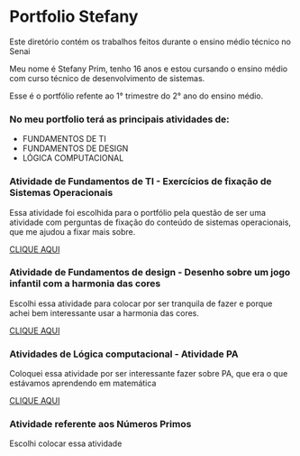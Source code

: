 # Portfolio Stefany
Este diretório contém os trabalhos feitos durante o ensino médio técnico no Senai

Meu nome é Stefany Prim, tenho 16 anos e estou cursando o ensino médio com curso técnico de desenvolvimento de sistemas.

Esse é o portfólio refente ao 1° trimestre do 2° ano do ensino médio.
### No meu portfolio terá as principais atividades de:
* FUNDAMENTOS DE TI
* FUNDAMENTOS DE DESIGN
* LÓGICA COMPUTACIONAL

### Atividade de Fundamentos de TI - Exercícios de fixação de Sistemas Operacionais


Essa atividade foi escolhida para o portfólio pela questão de ser uma atividade com perguntas de fixação do conteúdo de sistemas operacionais, que me ajudou a fixar mais sobre.

[CLIQUE AQUI](Fundamentos_de_TI/Atividade.jpg)

### Atividade de Fundamentos de design - Desenho sobre um jogo infantil com a harmonia das cores

Escolhi essa atividade para colocar por ser tranquila de fazer e porque achei bem interessante usar a harmonia das cores.

[CLIQUE AQUI](Fundamentos_de_design/slides.pdf)

### Atividades de Lógica computacional - Atividade PA 

Coloquei essa atividade por ser interessante fazer sobre PA, que era o que estávamos aprendendo em matemática

[CLIQUE AQUI](Logica_computacional/PA.png)

### Atividade referente aos Números Primos

Escolhi colocar essa atividade 
